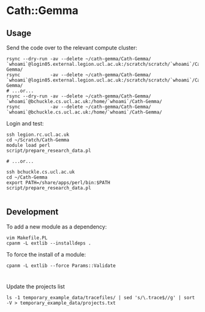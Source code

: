 # Cath::Gemma

## Usage

Send the code over to the relevant compute cluster:

~~~
rsync --dry-run -av --delete ~/cath-gemma/Cath-Gemma/ `whoami`@login05.external.legion.ucl.ac.uk:/scratch/scratch/`whoami`/Cath-Gemma/
rsync           -av --delete ~/cath-gemma/Cath-Gemma/ `whoami`@login05.external.legion.ucl.ac.uk:/scratch/scratch/`whoami`/Cath-Gemma/
# ...or...
rsync --dry-run -av --delete ~/cath-gemma/Cath-Gemma/ `whoami`@bchuckle.cs.ucl.ac.uk:/home/`whoami`/Cath-Gemma/
rsync           -av --delete ~/cath-gemma/Cath-Gemma/ `whoami`@bchuckle.cs.ucl.ac.uk:/home/`whoami`/Cath-Gemma/
~~~

Login and test:

~~~
ssh legion.rc.ucl.ac.uk
cd ~/Scratch/Cath-Gemma
module load perl
script/prepare_research_data.pl

# ...or...

ssh bchuckle.cs.ucl.ac.uk
cd ~/Cath-Gemma
export PATH=/share/apps/perl/bin:$PATH
script/prepare_research_data.pl
~~~

~~~
~~~

## Development

To add a new module as a dependency:

~~~
vim Makefile.PL
cpanm -L extlib --installdeps .
~~~

To force the install of a module:
~~~
cpanm -L extlib --force Params::Validate
~~~

#

Update the projects list

~~~
ls -1 temporary_example_data/tracefiles/ | sed 's/\.trace$//g' | sort -V > temporary_example_data/projects.txt
~~~

